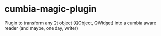 # cumbia-magic-plugin
Plugin to transform any Qt object (QObject, QWidget) into a cumbia aware reader (and maybe, one day, writer)








